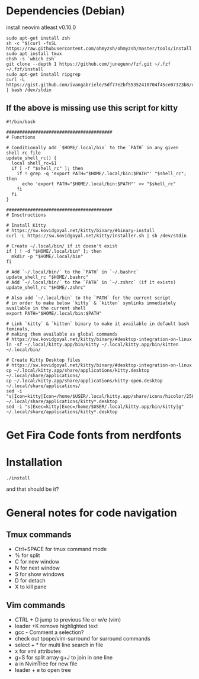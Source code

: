 # Dependencies (Debian)

install neovim atleast v0.10.0

```
sudo apt-get install zsh
sh -c "$(curl -fsSL https://raw.githubusercontent.com/ohmyzsh/ohmyzsh/master/tools/install.sh)"
sudo apt install tmux
chsh -s `which zsh`
git clone --depth 1 https://github.com/junegunn/fzf.git ~/.fzf
~/.fzf/install
sudo apt-get install ripgrep
curl -L https://gist.github.com/ivangabriele/5df77e2bf55352418704f45ce07323b8/raw/install_kitty.sh | bash /dev/stdin
```
## If the above is missing use this script for kitty
```
#!/bin/bash

########################################
# Functions

# Conditionally add `$HOME/.local/bin` to the `PATH` in any given shell rc file
update_shell_rc() {
  local shell_rc=$1
  if [ -f "$shell_rc" ]; then
    if ! grep -q 'export PATH="$HOME/.local/bin:$PATH"' "$shell_rc"; then
      echo 'export PATH="$HOME/.local/bin:$PATH"' >> "$shell_rc"
    fi
  fi
}

########################################
# Insctructions

# Install Kitty
# https://sw.kovidgoyal.net/kitty/binary/#binary-install
curl -L https://sw.kovidgoyal.net/kitty/installer.sh | sh /dev/stdin

# Create ~/.local/bin/ if it doesn't exist
if [ ! -d "$HOME/.local/bin" ]; then
  mkdir -p "$HOME/.local/bin"
fi

# Add `~/.local/bin/` to the `PATH` in `~/.bashrc`
update_shell_rc "$HOME/.bashrc"
# Add `~/.local/bin/` to the `PATH` in `~/.zshrc` (if it exists)
update_shell_rc "$HOME/.zshrc"

# Also add `~/.local/bin` to the `PATH` for the current script
# in order to make below `kitty` & `kitten` symlinks immediately available in the current shell
export PATH="$HOME/.local/bin:$PATH"

# Link `kitty` & `kitten` binary to make it available in default bash teminals,
# making them available as global commands
# https://sw.kovidgoyal.net/kitty/binary/#desktop-integration-on-linux
ln -sf ~/.local/kitty.app/bin/kitty ~/.local/kitty.app/bin/kitten ~/.local/bin/

# Create Kitty Desktop files
# https://sw.kovidgoyal.net/kitty/binary/#desktop-integration-on-linux
cp ~/.local/kitty.app/share/applications/kitty.desktop ~/.local/share/applications/
cp ~/.local/kitty.app/share/applications/kitty-open.desktop ~/.local/share/applications/
sed -i "s|Icon=kitty|Icon=/home/$USER/.local/kitty.app/share/icons/hicolor/256x256/apps/kitty.png|g" ~/.local/share/applications/kitty*.desktop
sed -i "s|Exec=kitty|Exec=/home/$USER/.local/kitty.app/bin/kitty|g" ~/.local/share/applications/kitty*.desktop
```

# Get Fira Code fonts from nerdfonts

# Installation 
```
./install
```
and that should be it?

# General notes for code navigation

## Tmux commands
* Ctrl+SPACE for tmux command mode
* % for split
* C for new window
* N for next window
* S for show windows
* D for detach
* X to kill pane


## Vim commands
* CTRL + O jump to previous file or w/e (vim)
* leader +K remove highlighted text
* gcc - Comment a selection?
* check out tpope/vim-surround  for surround commands
* select + * for multi line search in file
* x for xml attributes
* g+S for split array g+J to join in one line
* a in NvimTree for new file
* leader + e to open tree
